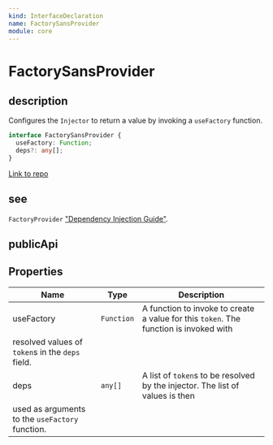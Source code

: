 ```yaml
---
kind: InterfaceDeclaration
name: FactorySansProvider
module: core
---
```


# FactorySansProvider

## description

Configures the `Injector` to return a value by invoking a `useFactory` function.

```ts
interface FactorySansProvider {
  useFactory: Function;
  deps?: any[];
}
```

[Link to repo](https://github.com/timdeschryver/angular/blob/master/packages/core/src/di/interface/provider.ts#L204-L216)

## see

`FactoryProvider`
["Dependency Injection Guide"](guide/dependency-injection).

## publicApi

## Properties

| Name                                             | Type       | Description                                                                           |
| ------------------------------------------------ | ---------- | ------------------------------------------------------------------------------------- |
| useFactory                                       | `Function` | A function to invoke to create a value for this `token`. The function is invoked with |
| resolved values of `token`s in the `deps` field. |
| deps                                             | `any[]`    | A list of `token`s to be resolved by the injector. The list of values is then         |
| used as arguments to the `useFactory` function.  |
